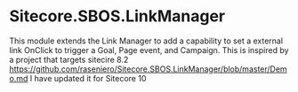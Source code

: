 # Sitecore.SBOS.LinkManager 
This module extends the Link Manager to add a capability to set a external link OnClick to trigger a Goal, Page event, and Campaign. This is inspired by a project that targets sitecire 8.2 https://github.com/raseniero/Sitecore.SBOS.LinkManager/blob/master/Demo.md I have updated it for Sitecore 10

